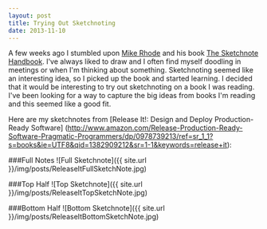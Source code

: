 ```yaml
---
layout: post
title: Trying Out Sketchnoting
date: 2013-11-10
---
```


A few weeks ago I stumbled upon [Mike Rhode](https://twitter.com/rohdesign) and his book [The Sketchnote Handbook](http://www.amazon.com/The-Sketchnote-Handbook-Video-Edition/dp/0321885112/ref=sr_1_1?ie=UTF8&qid=1384137160&sr=8-1&keywords=the+sketchnote+handbook). I've always liked to draw and I often find myself doodling in meetings or when I'm thinking about something. Sketchnoting seemed like an interesting idea, so I picked up the book and started learning. I decided that it would be interesting to try out sketchnoting on a book I was reading. I've been looking for a way to capture the big ideas from books I'm reading and this seemed like a good fit. 

Here are my sketchnotes from [Release It!: Design and Deploy Production-Ready Software] (http://www.amazon.com/Release-Production-Ready-Software-Pragmatic-Programmers/dp/0978739213/ref=sr_1_1?s=books&ie=UTF8&qid=1382909212&sr=1-1&keywords=release+it):

###Full Notes
![Full Sketchnote]({{ site.url }}/img/posts/ReleaseItFullSketchNote.jpg)

###Top Half
![Top Sketchnote]({{ site.url }}/img/posts/ReleaseItTopSketchNote.jpg)

###Bottom Half
![Bottom Sketchnote]({{ site.url }}/img/posts/ReleaseItBottomSketchNote.jpg)